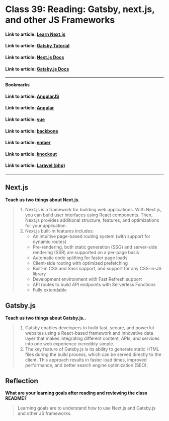 # Class 39: Reading: Gatsby, next.js, and other JS Frameworks

#### Link to article: [Learn Next.js](https://nextjs.org/learn/basics/create-nextjs-app)

#### Link to article: [Gatsby Tutorial](https://www.gatsbyjs.com/docs/tutorial/getting-started/)

#### Link to article: [Next.js Docs](https://nextjs.org/docs)

#### Link to article: [Gatsby.js Docs](https://www.gatsbyjs.com/docs/)

***

**Bookmarks**

#### Link to article: [AngularJS](https://angularjs.org/)

#### Link to article: [Angular](https://angular.io/)

#### Link to article: [vue](https://vuejs.org/)

#### Link to article: [backbone](https://backbonejs.org/)

#### Link to article: [ember](https://emberjs.com/)

#### Link to article: [knockout](https://knockoutjs.com/)

#### Link to article: [Laravel (php)](https://laravel.com/)

***

## Next.js

**Teach us two things about Next.js.**

> 1. Next.js is a framework for building web applications.
    With Next.js, you can build user interfaces using React components. Then, Next.js provides additional structure, features, and optimizations for your application.
> 2. Next.js built-in features includes:
>       - An intuitive page-based routing system (with support for dynamic routes)
>       - Pre-rendering, both static generation (SSG) and server-side rendering (SSR) are supported on a per-page basis
>       - Automatic code splitting for faster page loads
>       - Client-side routing with optimized prefetching
>       - Built-in CSS and Sass support, and support for any CSS-in-JS library
>       - Development environment with Fast Refresh support
>       - API routes to build API endpoints with Serverless Functions
>       - Fully extendable


## Gatsby.js

**Teach us two things about Gatsby.js..**

> 1. Gatsby enables developers to build fast, secure, and powerful websites using a React-based framework and innovative data layer that makes integrating different content, APIs, and services into one web experience incredibly simple.
> 2. The key feature of Gatsby.js is its ability to generate static HTML files during the build process, which can be served directly to the client. This approach results in faster load times, improved performance, and better search engine optimization (SEO).



## Reflection

**What are your learning goals after reading and reviewing the class README?**
> Learning goals are to understand how to use Next.js and Gatsby.js and other JS frameworks. 
